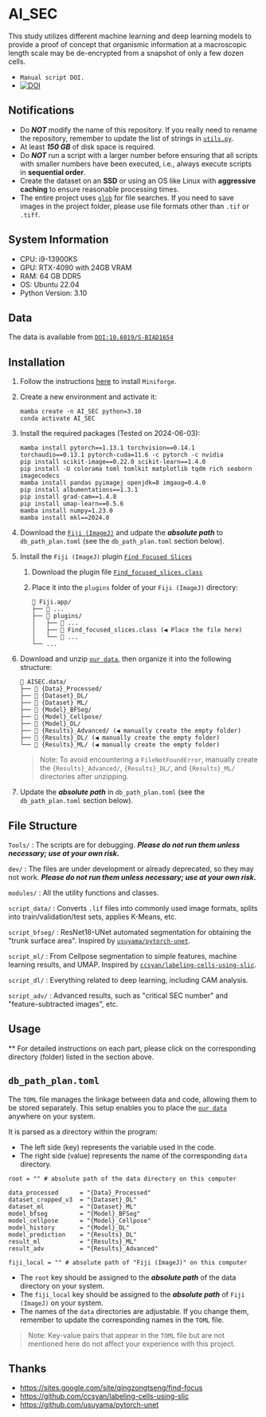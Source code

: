 # AI_SEC

This study utilizes different machine learning and deep learning models to provide a proof of concept that organismic information at a macroscopic length scale may be de-encrypted from a snapshot of only a few dozen cells.

- `Manual script DOI.`
- [![DOI](https://img.shields.io/badge/DOI-10.6019%2FS--BIAD1654-blue)][data_doi]

[data_doi]: https://doi.org/10.6019/S-BIAD1654

## Notifications

- Do ***NOT*** modify the name of this repository. If you really need to rename the repository, remember to update the list of strings in [`utils.py`](modules/shared/utils.py#L58).
- At least ***150 GB*** of disk space is required.
- Do ***NOT*** run a script with a larger number before ensuring that all scripts with smaller numbers have been executed, i.e., always execute scripts in **sequential order**.
- Create the dataset on an **SSD** or using an OS like Linux with **aggressive caching** to ensure reasonable processing times.
- The entire project uses [`glob`](https://docs.python.org/3/library/pathlib.html#pathlib.Path.glob) for file searches. If you need to save images in the project folder, please use file formats other than `.tif` or `.tiff`.

## System Information

- CPU: i9-13900KS
- GPU: RTX-4090 with 24GB VRAM
- RAM: 64 GB DDR5
- OS: Ubuntu 22.04
- Python Version: 3.10

## Data

The data is available from [`DOI:10.6019/S-BIAD1654`][data_doi]

## Installation

1. Follow the instructions [here][miniforge-repo] to install `Miniforge`.
2. Create a new environment and activate it:

    ```shell
    mamba create -n AI_SEC python=3.10
    conda activate AI_SEC
    ```

3. Install the required packages (Tested on 2024-06-03):

    ```shell
    mamba install pytorch==1.13.1 torchvision==0.14.1 torchaudio==0.13.1 pytorch-cuda=11.6 -c pytorch -c nvidia
    pip install scikit-image==0.22.0 scikit-learn==1.4.0
    pip install -U colorama toml tomlkit matplotlib tqdm rich seaborn imagecodecs
    mamba install pandas pyimagej openjdk=8 imgaug=0.4.0
    pip install albumentations==1.3.1
    pip install grad-cam==1.4.8
    pip install umap-learn==0.5.6
    mamba install numpy=1.23.0
    mamba install mkl==2024.0
    ```

4. Download the [`Fiji (ImageJ)`][fiji-dllink] and udpate the ***absolute path*** to `db_path_plan.toml` (see the `db_path_plan.toml` section below).

5. Install the `Fiji (ImageJ)` plugin [`Find Focused Slices`][find-focused-web]

   1. Download the plugin file [`Find_focused_slices.class`][find-focused-dllink]
   2. Place it into the `plugins` folder of your `Fiji (ImageJ)` directory:

        ```text
        📂 Fiji.app/
        ├── 📂 ...
        ├── 📂 plugins/
        │   ├── 📂 ...
        │   ├── 📄 Find_focused_slices.class (◀️ Place the file here)
        │   └── 📄 ...
        └── ...
        ```

6. Download and unzip [`our data`][data_doi], then organize it into the following structure:

    ```text
    📂 AISEC.data/
    ├── 📂 {Data}_Processed/
    ├── 📂 {Dataset}_DL/
    ├── 📂 {Dataset}_ML/
    ├── 📂 {Model}_BFSeg/
    ├── 📂 {Model}_Cellpose/
    ├── 📂 {Model}_DL/
    ├── 📂 {Results}_Advanced/ (◀️ manually create the empty folder)
    ├── 📂 {Results}_DL/ (◀️ manually create the empty folder)
    └── 📂 {Results}_ML/ (◀️ manually create the empty folder)
    ```

    > Note: To avoid encountering a `FileNotFoundError`, manually create the `{Results}_Advanced/`, `{Results}_DL/`, and `{Results}_ML/` directories after unzipping.

7. Update the ***absolute path*** in `db_path_plan.toml` (see the `db_path_plan.toml` section below).

[miniforge-repo]: https://github.com/conda-forge/miniforge
[fiji-dllink]: https://imagej.net/software/fiji/
[find-focused-web]: https://sites.google.com/site/qingzongtseng/find-focus
[find-focused-dllink]: https://github.com/qztseng/imagej_plugins/raw/master/current/Find_focused_slices.class

## File Structure

`Tools/` : The scripts are for debugging. ***Please do not run them unless necessary; use at your own risk.***

`dev/` : The files are under development or already deprecated, so they may not work. ***Please do not run them unless necessary; use at your own risk.***

`modules/` : All the utility functions and classes.

`script_data/` : Converts `.lif` files into commonly used image formats, splits into train/validation/test sets, applies K-Means, etc.

`script_bfseg/` : ResNet18-UNet automated segmentation for obtaining the "trunk surface area". Inspired by [`usuyama/pytorch-unet`](https://github.com/usuyama/pytorch-unet).

`script_ml/` : From Cellpose segmentation to simple features, machine learning results, and UMAP. Inspired by [`ccsyan/labeling-cells-using-slic`](https://github.com/ccsyan/labeling-cells-using-slic).

`script_dl/` : Everything related to deep learning, including CAM analysis.

`script_adv/` : Advanced results, such as "critical SEC number" and "feature-subtracted images", etc.

## Usage

** For detailed instructions on each part, please click on the corresponding directory (folder) listed in the section above.

## `db_path_plan.toml`

The `TOML` file manages the linkage between data and code, allowing them to be stored separately. This setup enables you to place the [`our data`][data_doi] anywhere on your system.

It is parsed as a directory within the program:

- The left side (key) represents the variable used in the code.
- The right side (value) represents the name of the corresponding `data` directory.

```text
root = "" # absolute path of the data directory on this computer

data_processed      = "{Data}_Processed"
dataset_cropped_v3  = "{Dataset}_DL"
dataset_ml          = "{Dataset}_ML"
model_bfseg         = "{Model}_BFSeg"
model_cellpose      = "{Model}_Cellpose"
model_history       = "{Model}_DL"
model_prediction    = "{Results}_DL"
result_ml           = "{Results}_ML"
result_adv          = "{Results}_Advanced"

fiji_local = "" # absolute path of "Fiji (ImageJ)" on this computer
```

- The `root` key should be assigned to the ***absolute path*** of the data directory on your system.
- The `fiji_local` key should be assigned to the ***absolute path*** of `Fiji (ImageJ)` on your system.
- The names of the `data` directories are adjustable. If you change them, remember to update the corresponding names in the `TOML` file.

> Note: Key-value pairs that appear in the `TOML` file but are not mentioned here do not affect your experience with this project.

## Thanks

- <https://sites.google.com/site/qingzongtseng/find-focus>
- <https://github.com/ccsyan/labeling-cells-using-slic>
- <https://github.com/usuyama/pytorch-unet>
